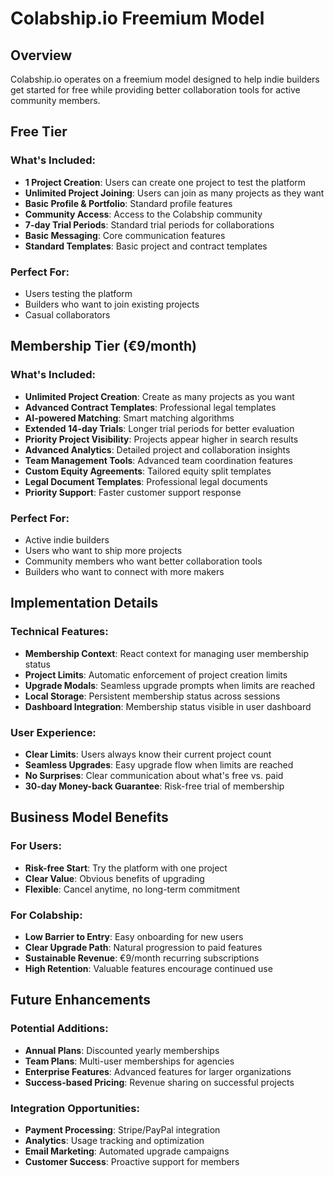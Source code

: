 # Colabship.io Freemium Model

## Overview

Colabship.io operates on a freemium model designed to help indie builders get started for free while providing better collaboration tools for active community members.

## Free Tier

### What's Included:
- **1 Project Creation**: Users can create one project to test the platform
- **Unlimited Project Joining**: Users can join as many projects as they want
- **Basic Profile & Portfolio**: Standard profile features
- **Community Access**: Access to the Colabship community
- **7-day Trial Periods**: Standard trial periods for collaborations
- **Basic Messaging**: Core communication features
- **Standard Templates**: Basic project and contract templates

### Perfect For:
- Users testing the platform
- Builders who want to join existing projects
- Casual collaborators

## Membership Tier (€9/month)

### What's Included:
- **Unlimited Project Creation**: Create as many projects as you want
- **Advanced Contract Templates**: Professional legal templates
- **AI-powered Matching**: Smart matching algorithms
- **Extended 14-day Trials**: Longer trial periods for better evaluation
- **Priority Project Visibility**: Projects appear higher in search results
- **Advanced Analytics**: Detailed project and collaboration insights
- **Team Management Tools**: Advanced team coordination features
- **Custom Equity Agreements**: Tailored equity split templates
- **Legal Document Templates**: Professional legal documents
- **Priority Support**: Faster customer support response

### Perfect For:
- Active indie builders
- Users who want to ship more projects
- Community members who want better collaboration tools
- Builders who want to connect with more makers

## Implementation Details

### Technical Features:
- **Membership Context**: React context for managing user membership status
- **Project Limits**: Automatic enforcement of project creation limits
- **Upgrade Modals**: Seamless upgrade prompts when limits are reached
- **Local Storage**: Persistent membership status across sessions
- **Dashboard Integration**: Membership status visible in user dashboard

### User Experience:
- **Clear Limits**: Users always know their current project count
- **Seamless Upgrades**: Easy upgrade flow when limits are reached
- **No Surprises**: Clear communication about what's free vs. paid
- **30-day Money-back Guarantee**: Risk-free trial of membership

## Business Model Benefits

### For Users:
- **Risk-free Start**: Try the platform with one project
- **Clear Value**: Obvious benefits of upgrading
- **Flexible**: Cancel anytime, no long-term commitment

### For Colabship:
- **Low Barrier to Entry**: Easy onboarding for new users
- **Clear Upgrade Path**: Natural progression to paid features
- **Sustainable Revenue**: €9/month recurring subscriptions
- **High Retention**: Valuable features encourage continued use

## Future Enhancements

### Potential Additions:
- **Annual Plans**: Discounted yearly memberships
- **Team Plans**: Multi-user memberships for agencies
- **Enterprise Features**: Advanced features for larger organizations
- **Success-based Pricing**: Revenue sharing on successful projects

### Integration Opportunities:
- **Payment Processing**: Stripe/PayPal integration
- **Analytics**: Usage tracking and optimization
- **Email Marketing**: Automated upgrade campaigns
- **Customer Success**: Proactive support for members 